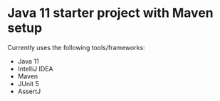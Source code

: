 # Java 11 starter project with Maven setup

Currently uses the following tools/frameworks:

* Java 11 
* IntelliJ IDEA
* Maven
* JUnit 5
* AssertJ
